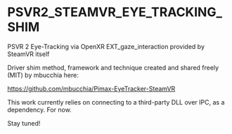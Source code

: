 # PSVR2_STEAMVR_EYE_TRACKING_SHIM

PSVR 2 Eye-Tracking via OpenXR EXT_gaze_interaction provided by SteamVR itself

Driver shim method, framework and technique created and shared freely (MIT) by mbucchia here:

https://github.com/mbucchia/Pimax-EyeTracker-SteamVR

This work currently relies on connecting to a third-party DLL over IPC, as a dependency. For now.

Stay tuned!

